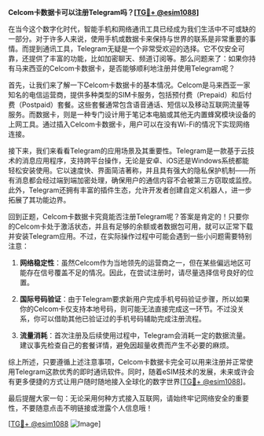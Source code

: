 **Celcom卡数据卡可以注册Telegram吗？[[TG💪+ @esim1088](https://t.me/s/esim1088)]**

在当今这个数字化时代，智能手机和网络通讯工具已经成为我们生活中不可或缺的一部分。对于许多人来说，使用手机或数据卡来保持与世界的联系是非常重要的事情。而提到通讯工具，Telegram无疑是一个非常受欢迎的选择。它不仅安全可靠，还提供了丰富的功能，比如加密聊天、频道订阅等。那么问题来了：如果你持有马来西亚的Celcom卡数据卡，是否能够顺利地注册并使用Telegram呢？

首先，让我们来了解一下Celcom卡数据卡的基本情况。Celcom是马来西亚一家知名的电信运营商，提供多种类型的SIM卡服务，包括预付费（Prepaid）和后付费（Postpaid）套餐。这些套餐通常包含语音通话、短信以及移动互联网流量等服务。而数据卡，则是一种专门设计用于笔记本电脑或其他无内置蜂窝模块设备的上网工具。通过插入Celcom卡数据卡，用户可以在没有Wi-Fi的情况下实现网络连接。

接下来，我们来看看Telegram的应用场景及其重要性。Telegram是一款基于云技术的消息应用程序，支持跨平台操作，无论是安卓、iOS还是Windows系统都能轻松安装使用。它以速度快、界面简洁著称，并且具有强大的隐私保护机制——所有消息都会经过端到端加密处理，确保用户的通信内容不会被第三方窃取或监控。此外，Telegram还拥有丰富的插件生态，允许开发者创建自定义机器人，进一步拓展了其功能边界。

回到正题，Celcom卡数据卡究竟能否注册Telegram呢？答案是肯定的！只要你的Celcom卡处于激活状态，并且有足够的余额或者数据包可用，就可以正常下载并安装Telegram应用。不过，在实际操作过程中可能会遇到一些小问题需要特别注意：

1. **网络稳定性**：虽然Celcom作为当地领先的运营商之一，但在某些偏远地区可能存在信号覆盖不足的情况。因此，在尝试注册时，请尽量选择信号良好的位置。
   
2. **国际号码验证**：由于Telegram要求新用户完成手机号码验证步骤，所以如果你的Celcom卡仅支持本地号码，则可能无法直接完成这一环节。不过没关系，你可以借助其他已验证过的手机号码辅助完成注册流程。

3. **流量消耗**：首次注册及后续使用过程中，Telegram会消耗一定的数据流量。建议事先检查自己的套餐详情，避免因超量收费而产生不必要的麻烦。

综上所述，只要遵循上述注意事项，Celcom卡数据卡完全可以用来注册并正常使用Telegram这款优秀的即时通讯软件。同时，随着eSIM技术的发展，未来或许会有更多便捷的方式让用户随时随地接入全球化的数字世界[[TG💪+ @esim1088](https://t.me/s/esim1088)]。

最后提醒大家一句：无论采用何种方式接入互联网，请始终牢记网络安全的重要性，不要随意点击不明链接或泄露个人信息哦！

[[TG💪+ @esim1088](https://t.me/s/esim1088) ![Image](https://i.postimg.cc/4NQfJmqS/Snipaste-2025-05-13-00-14-12.png)]